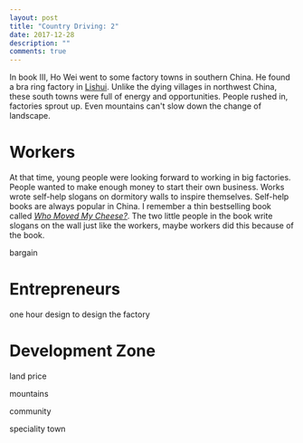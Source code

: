 ```yaml
---
layout: post
title: "Country Driving: 2"
date: 2017-12-28
description: ""
comments: true
---
```

In book III, Ho Wei went to some factory towns in southern China. He found a bra ring factory in [Lishui](https://www.google.com/maps/place/Lishui,+Zhejiang,+China). Unlike the dying villages in northwest China, these south towns were full of energy and opportunities. People rushed in, factories sprout up. Even mountains can't slow down the change of landscape.

# Workers
At that time, young people were looking forward to working in big factories. People wanted to make enough money to start their own business. Works wrote self-help slogans on dormitory walls to inspire themselves. Self-help books are always popular in China. I remember a thin bestselling book called [*Who Moved My Cheese?*](https://www.wikiwand.com/en/Who_Moved_My_Cheese%3F). The two little people in the book write slogans on the wall just like the workers, maybe workers did this because of the book.

bargain

# Entrepreneurs

one hour design to design the factory

# Development Zone

land price

mountains

community

speciality town